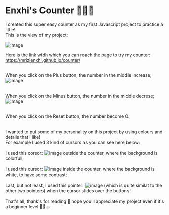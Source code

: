 <h1>Enxhi's Counter 🧮👩‍💻 </h1>

I created this super easy counter as my first Javascript project to practice a little!
<br>
This is the view of my project:
<br>

![image](https://github.com/mrizienxhi/counter/assets/99075038/effb73cb-066c-4398-a605-a6c56f0779fc)

Here is the link widh which you can reach the page to try my counter:  https://mrizienxhi.github.io/counter/
<br><br>

When you click on the Plus button, the number in the middle increase; <br>
![image](https://github.com/mrizienxhi/counter/assets/99075038/d362f463-1ea2-433f-95aa-b7c41ab0ff12) <br><br>

When you click on the Minus button, the number in the middle decrese; <br>
![image](https://github.com/mrizienxhi/counter/assets/99075038/a1bac058-9aa9-46b6-93d1-630139b488fa) <br><br>

When you click on the Reset button, the number become 0.
<br>
<br>

I wanted to put some of my personality on this project by using colours and details that I like!
<br>
For example I used 3 kind of cursors as you can see here below: <br> <br>
I used this corsor: ![image](https://github.com/mrizienxhi/counter/assets/99075038/6f1676f8-6db1-408b-b83b-bbda401df8e9) outside the counter, where the background is colorfull; <br><br>
I used this cursor: ![image](https://github.com/mrizienxhi/counter/assets/99075038/bd0009a1-e174-4028-8dfc-86f7e2b178ba) inside the counter, where the background is white, to have some contrast;<br><br>
Last, but not least, I used this pointer: ![image](https://github.com/mrizienxhi/counter/assets/99075038/02b6c05c-1c48-4eee-949a-4d8b51551434) (which is quite similat to the other two pointers) when the cursor slides over the buttons!
<br> <br>
That's all, thank's for reading 🙏 hope you'll appreciate my project even if it's a beginner level 🧑‍💻☺️
